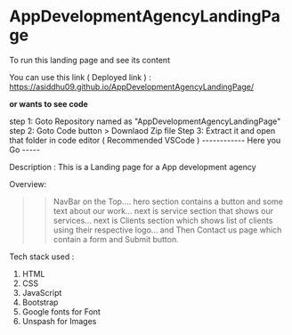 # AppDevelopmentAgencyLandingPage

To run this landing page and see its content

You can use this link ( Deployed link ) : https://asiddhu09.github.io/AppDevelopmentAgencyLandingPage/

**or wants to see code**

step 1: Goto Repository named as "AppDevelopmentAgencyLandingPage"
step 2: Goto Code button > Downlaod Zip file
Step 3: Extract it and open that folder in code editor ( Recommended VSCode )
 ------------ Here you Go -----



 Description :
 This is a Landing page for a App development agency

 Overview: 
 >>NavBar on the Top....
 >>  hero section contains a button and some text about our work...
 >>next is service section that shows our services...
 >next is Clients section which shows list of clients using their respective logo...
 >>and Then Contact us page which contain a form and Submit button. 

 Tech stack used :
1. HTML
2. CSS
3. JavaScript
4. Bootstrap
5. Google fonts for Font
6. Unspash for Images
 

